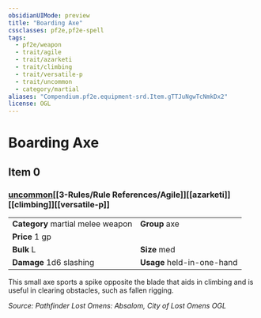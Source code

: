 ```yaml
---
obsidianUIMode: preview
title: "Boarding Axe"
cssclasses: pf2e,pf2e-spell
tags:
  - pf2e/weapon
  - trait/agile
  - trait/azarketi
  - trait/climbing
  - trait/versatile-p
  - trait/uncommon
  - category/martial
aliases: "Compendium.pf2e.equipment-srd.Item.gTTJuNgwTcNmkDx2"
license: OGL
---
```

# Boarding Axe
## Item 0
### [uncommon](uncommon.md "Uncommon Rarity Trait")[[3-Rules/Rule References/Agile]][[azarketi]][[climbing]][[versatile-p]]

|  |  |
| -- | -- |
| **Category** martial melee weapon | **Group** axe |
| **Price** 1 gp |  |
| **Bulk** L | **Size** med |
| **Damage** 1d6 slashing  | **Usage** held-in-one-hand |



This small axe sports a spike opposite the blade that aids in climbing and is useful in clearing obstacles, such as fallen rigging.

*Source: Pathfinder Lost Omens: Absalom, City of Lost Omens*
*OGL*